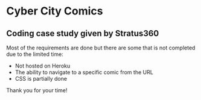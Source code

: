# Cyber City Comics
## Coding case study given by Stratus360

Most of the requirements are done but there are some that is not completed due to the limited time:
- Not hosted on Heroku
- The ability to navigate to a specific comic from the URL
- CSS is partially done

Thank you for your time!
